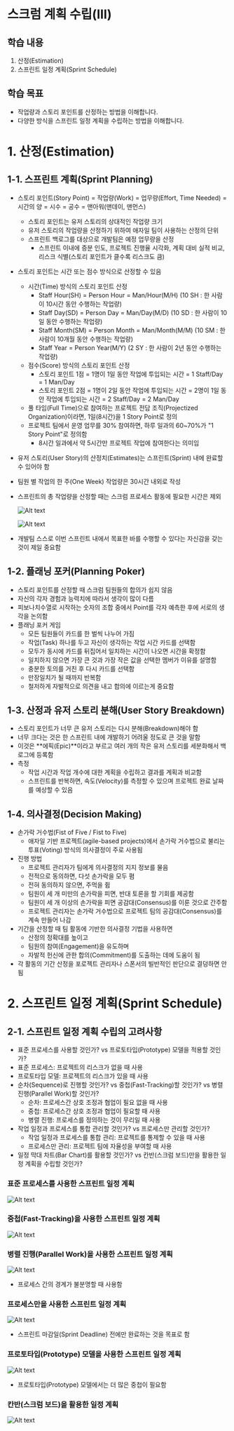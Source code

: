 # 스크럼 계획 수립(III)
## 학습 내용
1. 산정(Estimation)
2. 스프린트 일정 계획(Sprint Schedule)
## 학습 목표
* 작업량과 스토리 포인트를 산정하는 방법을 이해합니다.
* 다양한 방식을 스프린트 일정 계획을 수립하는 방법을 이해합니다.

# 1. 산정(Estimation)
## 1-1. 스프린트 계획(Sprint Planning)
* 스토리 포인트(Story Point) = 작업량(Work) = 업무량(Effort, Time Needed) = 시간의 양 = 시수 = 공수 = 맨아워(맨데이, 맨먼스)
  * 스토리 포인트는 유저 스토리의 상대적인 작업량 크기
  * 유저 스토리의 작업량을 산정하기 위하여 애자일 팀이 사용하는 산정의 단위
  * 스프린트 백로그를 대상으로 개발팀은 예정 업무량을 산정
    * 스프린트 이내에 증분 인도, 프로젝트 진행율 시각화, 계획 대비 실적 비교, 리스크 식별(스토리 포인트가 클수록 리스크도 큼)
* 스토리 포인트는 시간 또는 점수 방식으로 산정할 수 있음
  * 시간(Time) 방식의 스토리 포인트 산정
    * Staff Hour(SH) = Person Hour = Man/Hour(M/H) (10 SH : 한 사람이 10시간 동안 수행하는 작업량)
    * Staff Day(SD) = Person Day = Man/Day(M/D) (10 SD : 한 사람이 10일 동안 수행하는 작업량)
    * Staff Month(SM) = Person Month = Man/Month(M/M) (10 SM : 한 사람이 10개월 동안 수행하는 작업량)
    * Staff Year = Person Year(M/Y) (2 SY : 한 사람이 2년 동안 수행하는 작업량)
  * 점수(Score) 방식의 스토리 포인트 산정
    * 스토리 포인트 1점 = 1명이 1일 동안 작업에 투입되는 시간 = 1 Staff/Day = 1 Man/Day
    * 스토리 포인트 2점 = 1명이 2일 동안 작업에 투입되는 시간 = 2명이 1일 동안 작업에 투입되는 시간 = 2 Staff/Day = 2 Man/Day
  * 풀 타임(Full Time)으로 참여하는 프로젝트 전담 조직(Projectized Organization)이라면, 1일(8시간)을 1 Story Point로 정의
  * 프로젝트 팀에서 운영 업무를 30% 참여하면, 하루 일과의 60~70%가 "1 Story Point"로 정의함
    * 8시간 일과에서 약 5시간만 프로젝트 작업에 참여한다는 의미임
* 유저 스토리(User Story)의 산정치(Estimates)는 스프린트(Sprint) 내에 완료할 수 있어야 함
* 팀원 별 작업의 한 주(One Week) 작업량은 30시간 내외로 작성
* 스프린트의 총 작업량을 산정할 때는 스크럼 프로세스 활동에 필요한 시간은 제외

  ![Alt text](image/agile_14_01.png)

  ![Alt text](image/agile_14_02.png)

* 개발팀 스스로 이번 스프린트 내에서 목표한 바를 수행할 수 있다는 자신감을 갖는 것이 제일 중요함

## 1-2. 플래닝 포커(Planning Poker)
* 스토리 포인트를 산정할 때 스크럼 팀원들의 합의가 쉽지 않음
* 자신의 각자 경험과 능력치에 따라서 생각이 많이 다름
* 피보나치수열로 시작하는 숫자의 조합 중에서 Point를 각자 예측한 후에 서로의 생각을 논의함
* 플래닝 포커 게임
  * 모든 팀원들이 카드를 한 벌씩 나누어 가짐
  * 작업(Task) 하나를 두고 자신이 생각하는 작업 시간 카드를 선택함
  * 모두가 동시에 카드를 뒤집어서 일치하는 시간이 나오면 시간을 확정함
  * 일치하지 않으면 가장 큰 것과 가장 작은 값을 선택한 멤버가 이유를 설명함
  * 충분한 토의를 거친 후 다시 카드를 선택함
  * 만장일치가 될 때까지 반복함
  * 철저하게 자발적으로 의견을 내고 합의에 이르는게 중요함

## 1-3. 산정과 유저 스토리 분해(User Story Breakdown)
* 스토리 포인트가 너무 큰 유저 스토리는 다시 분해(Breakdown)해야 함
* 너무 크다는 것은 한 스프린트 내에 개발하기 어려울 정도로 큰 것을 말함
* 이것은 **에픽(Epic)**이라고 부르고 여러 개의 작은 유저 스토리를 세분화해서 백로그에 등록함
* 측정
  * 작업 시간과 작업 개수에 대한 계획을 수립하고 결과를 계획과 비교함
  * 스프린트를 반복하면, 속도(Velocity)를 측정할 수 있으며 프로젝트 완료 날짜를 예상할 수 있음

## 1-4. 의사결정(Decision Making)
* 손가락 거수법(Fist of Five / Fist to Five)
  * 애자일 기반 프로젝트(agile-based projects)에서 손가락 거수법으로 불리는 투표(Voting) 방식의 의사결정이 주로 사용됨
* 진행 방법
  * 프로젝트 관리자가 팀에게 의사결정의 지지 정보를 물음
  * 전적으로 동의하면, 다섯 손가락을 모두 폄
  * 전혀 동의하지 않으면, 주먹을 쥠
  * 팀원이 세 개 미만의 손가락을 피면, 반대 토론을 할 기회를 제공함
  * 팀원이 세 개 이상의 손가락을 피면 공감대(Consensus)를 이룬 것으로 간주함
  * 프로젝트 관리자는 손가락 거수법으로 프로젝트 팀의 공감대(Consensus)를 계속 만들어 나감
* 기간을 산정할 때 팀 활동에 기반한 의사결정 기법을 사용하면
  * 산정의 정확대를 높이고
  * 팀원의 참여(Engagement)을 유도하며
  * 자발적 헌신에 관한 합의(Commitment)를 도출하는 데에 도움이 됨
* 각 활동의 기간 산정을 포로젝트 관리자나 스폰서의 빌반적인 판단으로 결덩하면 안됨

# 2. 스프린트 일정 계획(Sprint Schedule)
## 2-1. 스프린트 일정 계획 수립의 고려사항
* 표준 프로세스를 사용할 것인가? vs 프로토타입(Prototype) 모델을 적용할 것인가?
 * 표준 프로세스: 프로젝트의 리스크가 없을 때 사용
 * 프로토타입 모델: 프로젝트의 리스크가 있을 때 사용
* 순차(Sequence)로 진행할 것인가? vs 중첩(Fast-Tracking)할 것인가? vs 병렬 진행(Parallel Work)할 것인가?
  * 순차: 프로세스간 상호 조정과 협업이 필요 없을 때 사용
  * 중첩: 프로세스간 상호 조정과 협업이 필요할 때 사용
  * 병렬 진행: 프로세스를 정의하는 것이 무리일 때 사용
* 작업 일정과 프로세스를 통합 관리할 것인가? vs 프로세스만 관리할 것인가?
  * 작업 일정과 프로세스를 통합 관리: 프로젝트를 통제할 수 있을 때 사용
  * 프로세스만 관리: 프로젝트 팀에 자율성을 부여할 때 사용
* 일정 막대 차트(Bar Chart)를 활용할 것인가? vs 칸반(스크럼 보드)만을 활용한 일정 계획을 수립할 것인가?

### 표준 프로세스를 사용한 스프린트 일정 계획
![Alt text](image/agile_14_03.png)

### 중첩(Fast-Tracking)을 사용한 스프린트 일정 계획
![Alt text](image/agile_14_04.png)

### 병렬 진행(Parallel Work)을 사용한 스프린트 일정 계획
![Alt text](image/agile_14_05.png)
  * 프로세스 간의 경계가 불분명할 때 사용함

### 프로세스만을 사용한 스프린트 일정 계획
![Alt text](image/agile_14_06.png)
  * 스프린트 마감일(Sprint Deadline) 전에만 완료하는 것을 목표로 함

### 프로토타입(Prototype) 모델을 사용한 스프린트 일정 계획
![Alt text](image/agile_14_07.png)
  * 프로토타입(Prototype) 모델에서는 더 많은 중첩이 필요함

### 칸반(스크럼 보드)을 활용한 일정 계획
![Alt text](image/agile_14_08.png)